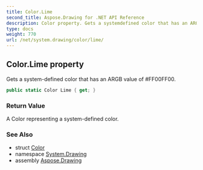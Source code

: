 ```yaml
---
title: Color.Lime
second_title: Aspose.Drawing for .NET API Reference
description: Color property. Gets a systemdefined color that has an ARGB value of FF00FF00
type: docs
weight: 770
url: /net/system.drawing/color/lime/
---
```

## Color.Lime property

Gets a system-defined color that has an ARGB value of #FF00FF00.

```csharp
public static Color Lime { get; }
```

### Return Value

A Color representing a system-defined color.

### See Also

* struct [Color](../)
* namespace [System.Drawing](../../color/)
* assembly [Aspose.Drawing](../../../)


